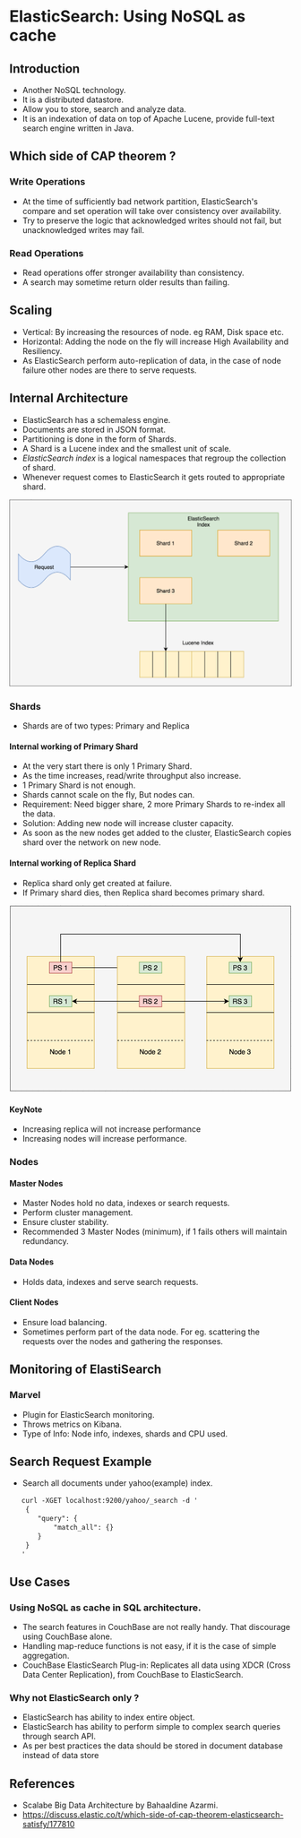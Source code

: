 # ElasticSearch: Using NoSQL as cache

## Introduction
- Another NoSQL technology.
- It is a distributed datastore.
- Allow you to store, search and analyze data.
- It is an indexation of data on top of Apache Lucene, provide full-text search engine written in Java.

## Which side of CAP theorem ?
### Write Operations
- At the time of sufficiently bad network partition, ElasticSearch's compare and set operation will take over consistency over availability.
- Try to preserve the logic that acknowledged writes should not fail, but unacknowledged writes may fail.
### Read Operations
- Read operations offer stronger availability than consistency.
- A search may sometime return older results than failing.

## Scaling
- Vertical: By increasing the resources of node. eg RAM, Disk space etc.
- Horizontal: Adding the node on the fly will increase High Availability and Resiliency.
- As ElasticSearch perform auto-replication of data, in the case of node failure other nodes are there to serve requests.


## Internal Architecture
- ElasticSearch has a schemaless engine.
- Documents are stored in JSON format.
- Partitioning is done in the form of Shards.
- A Shard is a Lucene index and the smallest unit of scale.
- <i>ElasticSearch index</i> is a logical namespaces that regroup the collection of shard.
- Whenever request comes to ElasticSearch it gets routed to appropriate shard.

![](.README_images/6139fdad.png)

### Shards
- Shards are of two types: Primary and Replica

#### Internal working of Primary Shard
- At the very start there is only 1 Primary Shard.
- As the time increases, read/write throughput also increase.
- 1 Primary Shard is not enough.
- Shards cannot scale on the fly, But nodes can.
- Requirement: Need bigger share, 2 more Primary Shards to re-index all the data.
- Solution: Adding new node will increase cluster capacity.
- As soon as the new nodes get added to the cluster, ElasticSearch copies shard over the network on new node.

#### Internal working of Replica Shard
- Replica shard only get created at failure.
- If Primary shard dies, then Replica shard becomes primary shard.

![](.README_images/3fedef15.png)

#### KeyNote
- Increasing replica will not increase performance
- Increasing nodes will increase performance.


### Nodes
#### Master Nodes
- Master Nodes hold no data, indexes or search requests.
- Perform cluster management.
- Ensure cluster stability.
- Recommended 3 Master Nodes (minimum), if 1 fails others will maintain redundancy.

#### Data Nodes
- Holds data, indexes and serve search requests.

#### Client Nodes
- Ensure load balancing.
- Sometimes perform part of the data node. For eg. scattering the requests over the nodes and gathering the responses.

## Monitoring of ElastiSearch
### Marvel
- Plugin for ElasticSearch monitoring.
- Throws metrics on Kibana.
- Type of Info: Node info, indexes, shards and CPU used.

## Search Request Example
- Search all documents under yahoo(example) index.

 ```
    curl -XGET localhost:9200/yahoo/_search -d '
     {
        "query": {
            "match_all": {}
        }
     }
    '
 ``` 
   
## Use Cases
### Using NoSQL as cache in SQL architecture.
- The search features in CouchBase are not really handy. That discourage using CouchBase alone.
- Handling map-reduce functions is not easy, if it is the case of simple aggregation.
- CouchBase ElasticSearch Plug-in: Replicates all data using XDCR (Cross Data Center Replication), from CouchBase to ElasticSearch.


### Why not ElasticSearch only ?
- ElasticSearch has ability to index entire object.
- ElasticSearch has ability to perform simple to complex search queries through search API.
- As per best practices the data should be stored in document database instead of data store       


## References
- Scalabe Big Data Architecture by Bahaaldine Azarmi.
- https://discuss.elastic.co/t/which-side-of-cap-theorem-elasticsearch-satisfy/177810